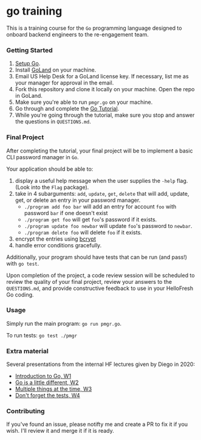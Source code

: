# go training

This is a training course for the `Go` programming language designed to onboard backend engineers to the re-engagement
team.

### Getting Started

1. [Setup Go](https://golang.org/doc/tutorial/getting-started#install).
2. Install [GoLand](https://www.jetbrains.com/go/) on your machine.
3. Email US Help Desk for a GoLand license key. If necessary, list me as your manager for approval in the email.
4. Fork this repository and clone it locally on your machine. Open the repo in GoLand.
5. Make sure you're able to run `pmgr.go` on your machine.
5. Go through and complete the [Go Tutorial](https://golang.org/doc/tutorial/getting-started).
6. While you're going through the tutorial, make sure you stop and answer the questions in `QUESTIONS.md`.

### Final Project

After completing the tutorial, your final project will be to implement a basic CLI password manager in `Go`.

Your application should be able to:

1. display a useful help message when the user supplies the `-help` flag. (Look into the `Flag` package). 
2. take in 4 subarguments: `add`, `update`, `get`, `delete` that will add, update, get, or delete an entry in your password manager.
    - `./program add foo bar` will add an entry for account `foo` with password `bar` if one doesn't exist
    - `./program get foo` will get `foo`'s password if it exists.
    - `./program update foo newbar` will update `foo`'s password to `newbar`.
    - `./program delete foo` will delete `foo` if it exists.
3. encrypt the entries using [bcrypt](https://linuxhint.com/golang-crypto-package/)
4. handle error conditions gracefully.

Additionally, your program should have tests that can be run (and pass!) with `go test`.

Upon completion of the project, a code review session will be scheduled to review the quality of your final project,
review your answers to the `QUESTIONS.md`, and provide constructive feedback to use in your HelloFresh Go coding.

### Usage

Simply run the main program: `go run pmgr.go`.

To run tests: `go test ./pmgr`

### Extra material
Several presentations from the internal HF lectures given by Diego in 2020:
- [Introduction to Go, W1](https://drive.google.com/file/d/1ZhAhTBWsLB_ElgrRJiS80o6OSJtX-5mM/view)
- [Go is a little different, W2](https://drive.google.com/file/d/1_BdQldvtZ3UAe_pFxgeQ-OylWm1uw-oa/view)
- [Multiple things at the time, W3](https://drive.google.com/file/d/10sjjGZ5kIKLEhT1HN-q4xUrsEOMqLyEC/view)
- [Don't forget the tests, W4](https://drive.google.com/file/d/1uhC3V9tJS2l4Nu3V39DauRStwY8WcmMb/view)

### Contributing

If you've found an issue, please notifty me and create a PR to fix it if you wish. I'll review it and merge it if it is ready.
